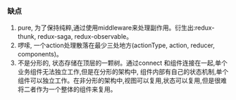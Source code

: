### 缺点
1. pure, 为了保持纯粹,通过使用middleware来处理副作用。衍生出:redux-thunk, redux-saga, redux-observable。
2. 啰嗦,  一个action处理散落在最少三处地方(actionType, action, reducer, components)。
3. 不是分形的, 状态存储在顶层的一颗树。通过connect 和组件连接在一起,单个业务组件无法独立工作,但是在分形的架构中, 组件内部有自己的状态机制,单个组件可以独立工作。在非分形的架构中,视图可以复用,状态可以复用,但是很难将二者作为一个整体的组件来复用。